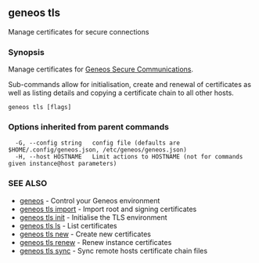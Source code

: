 ## geneos tls

Manage certificates for secure connections

### Synopsis


Manage certificates for [Geneos Secure Communications](https://docs.itrsgroup.com/docs/geneos/current/SSL/ssl_ug.html).

Sub-commands allow for initialisation, create and renewal of
certificates as well as listing details and copying a certificate
chain to all other hosts.


```
geneos tls [flags]
```

### Options inherited from parent commands

```
  -G, --config string   config file (defaults are $HOME/.config/geneos.json, /etc/geneos/geneos.json)
  -H, --host HOSTNAME   Limit actions to HOSTNAME (not for commands given instance@host parameters)
```

### SEE ALSO

* [geneos](geneos.md)	 - Control your Geneos environment
* [geneos tls import](geneos_tls_import.md)	 - Import root and signing certificates
* [geneos tls init](geneos_tls_init.md)	 - Initialise the TLS environment
* [geneos tls ls](geneos_tls_ls.md)	 - List certificates
* [geneos tls new](geneos_tls_new.md)	 - Create new certificates
* [geneos tls renew](geneos_tls_renew.md)	 - Renew instance certificates
* [geneos tls sync](geneos_tls_sync.md)	 - Sync remote hosts certificate chain files

